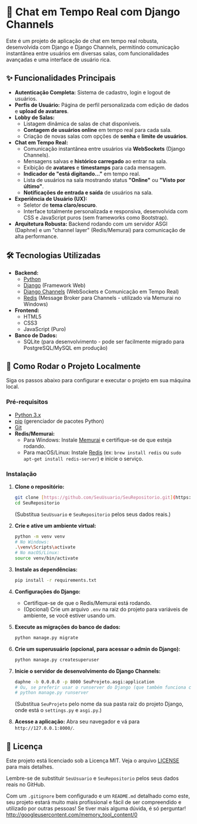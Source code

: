 # 🚀 Chat em Tempo Real com Django Channels

Este é um projeto de aplicação de chat em tempo real robusta, desenvolvida com Django e Django Channels, permitindo comunicação instantânea entre usuários em diversas salas, com funcionalidades avançadas e uma interface de usuário rica.

## ✨ Funcionalidades Principais

* **Autenticação Completa:** Sistema de cadastro, login e logout de usuários.
* **Perfis de Usuário:** Página de perfil personalizada com edição de dados e **upload de avatares**.
* **Lobby de Salas:**
    * Listagem dinâmica de salas de chat disponíveis.
    * **Contagem de usuários online** em tempo real para cada sala.
    * Criação de novas salas com opções de **senha** e **limite de usuários**.
* **Chat em Tempo Real:**
    * Comunicação instantânea entre usuários via **WebSockets** (Django Channels).
    * Mensagens salvas e **histórico carregado** ao entrar na sala.
    * Exibição de **avatares** e **timestamps** para cada mensagem.
    * **Indicador de "está digitando..."** em tempo real.
    * Lista de usuários na sala mostrando status **"Online"** ou **"Visto por último"**.
    * **Notificações de entrada e saída** de usuários na sala.
* **Experiência de Usuário (UX):**
    * Seletor de **tema claro/escuro**.
    * Interface totalmente personalizada e responsiva, desenvolvida com CSS e JavaScript puros (sem frameworks como Bootstrap).
* **Arquitetura Robusta:** Backend rodando com um servidor ASGI (Daphne) e um "channel layer" (Redis/Memurai) para comunicação de alta performance.

## 🛠️ Tecnologias Utilizadas

* **Backend:**
    * [Python](https://www.python.org/)
    * [Django](https://www.djangoproject.com/) (Framework Web)
    * [Django Channels](https://channels.readthedocs.io/) (WebSockets e Comunicação em Tempo Real)
    * [Redis](https://redis.io/) (Message Broker para Channels - utilizado via Memurai no Windows)
* **Frontend:**
    * HTML5
    * CSS3
    * JavaScript (Puro)
* **Banco de Dados:**
    * SQLite (para desenvolvimento - pode ser facilmente migrado para PostgreSQL/MySQL em produção)

## 🚀 Como Rodar o Projeto Localmente

Siga os passos abaixo para configurar e executar o projeto em sua máquina local.

### Pré-requisitos

* [Python 3.x](https://www.python.org/downloads/)
* [pip](https://pip.pypa.io/en/stable/installation/) (gerenciador de pacotes Python)
* [Git](https://git-scm.com/downloads/)
* **Redis/Memurai:**
    * Para Windows: Instale [Memurai](https://www.memurai.com/documentation/installation) e certifique-se de que esteja rodando.
    * Para macOS/Linux: Instale [Redis](https://redis.io/download/) (ex: `brew install redis` ou `sudo apt-get install redis-server`) e inicie o serviço.

### Instalação

1.  **Clone o repositório:**
    ```bash
    git clone [https://github.com/SeuUsuario/SeuRepositorio.git](https://github.com/SeuUsuario/SeuRepositorio.git)
    cd SeuRepositorio
    ```
    (Substitua `SeuUsuario` e `SeuRepositorio` pelos seus dados reais.)

2.  **Crie e ative um ambiente virtual:**
    ```bash
    python -m venv venv
    # No Windows:
    .\venv\Scripts\activate
    # No macOS/Linux:
    source venv/bin/activate
    ```

3.  **Instale as dependências:**
    ```bash
    pip install -r requirements.txt
    ```

4.  **Configurações do Django:**
    * Certifique-se de que o Redis/Memurai está rodando.
    * (Opcional) Crie um arquivo `.env` na raiz do projeto para variáveis de ambiente, se você estiver usando um.

5.  **Execute as migrações do banco de dados:**
    ```bash
    python manage.py migrate
    ```

6.  **Crie um superusuário (opcional, para acessar o admin do Django):**
    ```bash
    python manage.py createsuperuser
    ```

7.  **Inicie o servidor de desenvolvimento do Django Channels:**
    ```bash
    daphne -b 0.0.0.0 -p 8000 SeuProjeto.asgi:application
    # Ou, se preferir usar o runserver do Django (que também funciona com Channels):
    # python manage.py runserver
    ```
    (Substitua `SeuProjeto` pelo nome da sua pasta raiz do projeto Django, onde está o `settings.py` e `asgi.py`.)

8.  **Acesse a aplicação:**
    Abra seu navegador e vá para `http://127.0.0.1:8000/`.

## 📄 Licença

Este projeto está licenciado sob a Licença MIT. Veja o arquivo [LICENSE](LICENSE) para mais detalhes.

Lembre-se de substituir `SeuUsuario` e `SeuRepositorio` pelos seus dados reais no GitHub.

Com um `.gitignore` bem configurado e um `README.md` detalhado como este, seu projeto estará muito mais profissional e fácil de ser compreendido e utilizado por outras pessoas! Se tiver mais alguma dúvida, é só perguntar!
http://googleusercontent.com/memory_tool_content/0